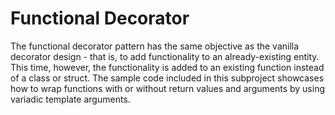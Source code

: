 # Functional Decorator
The functional decorator pattern has the same objective as the vanilla decorator design - that is, to
add functionality to an already-existing entity. This time, however, the functionality is added
to an existing function instead of a class or struct. The sample code included in this subproject
showcases how to wrap functions with or without return values and arguments by using variadic
template arguments.
